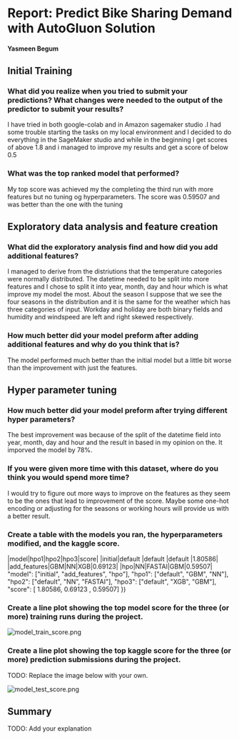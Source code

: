 # Report: Predict Bike Sharing Demand with AutoGluon Solution
#### Yasmeen Begum

## Initial Training
### What did you realize when you tried to submit your predictions? What changes were needed to the output of the predictor to submit your results?
I have tried in both google-colab and in Amazon sagemaker studio .I had some trouble starting the tasks on my local environment and I decided to do everything in the SageMaker studio and while in the beginning I get scores of above 1.8 and i managed to improve my results and get a score of below 0.5 

### What was the top ranked model that performed?
My top score was achieved my the completing the third run with more features but no tuning og hyperparameters. The score was 0.59507 and was better than the one with the tuning

## Exploratory data analysis and feature creation
### What did the exploratory analysis find and how did you add additional features?
I managed to derive from the distriutions that the temperature categories were normally distributed. The datetime needed to be split into more features and I chose to split it into year, month, day and hour which is what improve my model the most. About the season I suppose that we see the four seasons in the distribution and it is the same for the weather which has three categories of input. Workday and holiday are both binary fields and humidity and windspeed are left and right skewed respectively.

### How much better did your model preform after adding additional features and why do you think that is?
The model performed much better than the initial model but a little bit worse than the improvement with just the features. 

## Hyper parameter tuning
### How much better did your model preform after trying different hyper parameters?
The best improvement was because of the split of the datetime field into year, month, day and hour and the result in based in my opinion on the. It imporved the model by 78%.

### If you were given more time with this dataset, where do you think you would spend more time?
I would try to figure out more ways to improve on the features as they seem to be the ones that lead to improvement of the score. Maybe some one-hot encoding or adjusting for the seasons or working hours will provide us with a better result.

### Create a table with the models you ran, the hyperparameters modified, and the kaggle score.
|model|hpo1|hpo2|hpo3|score|
|initial|default |default |default |1.80586|
|add_features|GBM|NN|XGB|0.69123|
|hpo|NN|FASTAI|GBM|0.59507|
"model": ["initial", "add_features", "hpo"],
    "hpo1": ["default", "GBM", "NN"],
    "hpo2": ["default", "NN", "FASTAI"],
    "hpo3": ["default", "XGB", "GBM"],
    "score": [ 1.80586,  0.69123       ,  0.59507]
    })
### Create a line plot showing the top model score for the three (or more) training runs during the project.



![model_train_score.png](img/model_train_score.png)

### Create a line plot showing the top kaggle score for the three (or more) prediction submissions during the project.

TODO: Replace the image below with your own.

![model_test_score.png](img/model_test_score.png)

## Summary
TODO: Add your explanation
